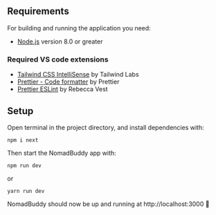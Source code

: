 ## Requirements
For building and running the application you need:

- [Node.js](https://nodejs.org) version 8.0 or greater

### Required VS code extensions

- [Tailwind CSS IntelliSense](https://marketplace.visualstudio.com/items?itemName=bradlc.vscode-tailwindcss) by Tailwind Labs
- [Prettier - Code formatter](https://marketplace.visualstudio.com/items?itemName=esbenp.prettier-vscode) by Prettier
- [Prettier ESLint](https://marketplace.visualstudio.com/items?itemName=rvest.vs-code-prettier-eslint) by Rebecca Vest

## Setup

Open terminal in the project directory, and install dependencies with:

```
npm i next
```

Then start the NomadBuddy app with:

```
npm run dev
```
or
```
yarn run dev
```

NomadBuddy should now be up and running at http://localhost:3000 🚀